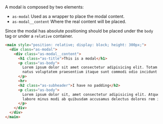 A modal is composed by two elements:

- `as-modal` Used as a wrapper to place the modal content.
- `as-modal__content` Where the real content will be placed.

Since the modal has absolute positioning should be placed under the `body` tag or under a `relative` container.

```html
<main style="position: relative; display: block; height: 300px;">
  <div class="as-modal">
    <div class="as-modal__content">
      <h1 class="as-title">This is a modal</h1>
      <p class="as-body">
        Lorem ipsum dolor sit amet consectetur adipisicing elit. Totam suscipit sequi provident maxime illum possimus debitis, at
        natus voluptatem praesentium itaque sunt commodi odio incidunt fugiat, cupiditate ipsum officiis eligendi?
      </p>
      <hr>
      <h2 class="as-subheader">I have no padding</h2>
      <p class="as-body">
        Lorem ipsum dolor sit, amet consectetur adipisicing elit. Atque voluptas vitae praesentium itaque corporis, soluta iure optio
        labore minus modi ab quibusdam accusamus delectus dolores rem impedit cupiditate tenetur illum?
      </p>
    </div>
  </div>
</main>
```
